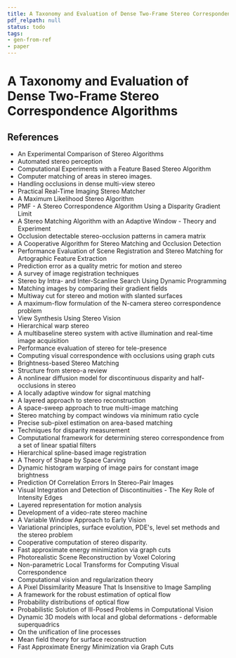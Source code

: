 ```yaml
---
title: A Taxonomy and Evaluation of Dense Two-Frame Stereo Correspondence Algorithms
pdf_relpath: null
status: todo
tags:
- gen-from-ref
- paper
---
```


# A Taxonomy and Evaluation of Dense Two-Frame Stereo Correspondence Algorithms

## References

- An Experimental Comparison of Stereo Algorithms
- Automated stereo perception
- Computational Experiments with a Feature Based Stereo Algorithm
- Computer matching of areas in stereo images.
- Handling occlusions in dense multi-view stereo
- Practical Real-Time Imaging Stereo Matcher
- A Maximum Likelihood Stereo Algorithm
- PMF - A Stereo Correspondence Algorithm Using a Disparity Gradient Limit
- A Stereo Matching Algorithm with an Adaptive Window - Theory and Experiment
- Occlusion detectable stereo-occlusion patterns in camera matrix
- A Cooperative Algorithm for Stereo Matching and Occlusion Detection
- Performance Evaluation of Scene Registration and Stereo Matching for Artographic Feature Extraction
- Prediction error as a quality metric for motion and stereo
- A survey of image registration techniques
- Stereo by Intra- and Inter-Scanline Search Using Dynamic Programming
- Matching images by comparing their gradient fields
- Multiway cut for stereo and motion with slanted surfaces
- A maximum-flow formulation of the N-camera stereo correspondence problem
- View Synthesis Using Stereo Vision
- Hierarchical warp stereo
- A multibaseline stereo system with active illumination and real-time image acquisition
- Performance evaluation of stereo for tele-presence
- Computing visual correspondence with occlusions using graph cuts
- Brightness-based Stereo Matching
- Structure from stereo-a review
- A nonlinear diffusion model for discontinuous disparity and half-occlusions in stereo
- A locally adaptive window for signal matching
- A layered approach to stereo reconstruction
- A space-sweep approach to true multi-image matching
- Stereo matching by compact windows via minimum ratio cycle
- Precise sub-pixel estimation on area-based matching
- Techniques for disparity measurement
- Computational framework for determining stereo correspondence from a set of linear spatial filters
- Hierarchical spline-based image registration
- A Theory of Shape by Space Carving
- Dynamic histogram warping of image pairs for constant image brightness
- Prediction Of Correlation Errors In Stereo-Pair Images
- Visual Integration and Detection of Discontinuities - The Key Role of Intensity Edges
- Layered representation for motion analysis
- Development of a video-rate stereo machine
- A Variable Window Approach to Early Vision
- Variational principles, surface evolution, PDE's, level set methods and the stereo problem
- Cooperative computation of stereo disparity.
- Fast approximate energy minimization via graph cuts
- Photorealistic Scene Reconstruction by Voxel Coloring
- Non-parametric Local Transforms for Computing Visual Correspondence
- Computational vision and regularization theory
- A Pixel Dissimilarity Measure That Is Insensitive to Image Sampling
- A framework for the robust estimation of optical flow
- Probability distributions of optical flow
- Probabilistic Solution of Ill-Posed Problems in Computational Vision
- Dynamic 3D models with local and global deformations - deformable superquadrics
- On the unification of line processes
- Mean field theory for surface reconstruction
- Fast Approximate Energy Minimization via Graph Cuts
